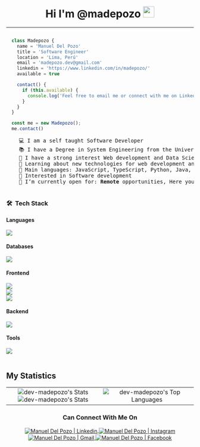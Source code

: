 <div>

  <div align="center">

  # Hi I'm @madepozo <img src = "https://raw.githubusercontent.com/MartinHeinz/MartinHeinz/master/wave.gif" width = 30px>
  
  </div>
  <hr >

  ```js

    class Madepozo {
      name = 'Manuel Del Pozo'
      title = 'Software Engineer'
      location = 'Lima, Perú'
      email = 'madepozo.dev@gmail.com'
      linkedin = 'https://www.linkedin.com/in/madepozo/'
      available = true

      contact() {
        if (this.available) {
          console.log('Feel free to email me or connect with me on LinkedIn!')
        }
      }
    }

    const me = new Madepozo();
    me.contact()
  ```

  <pre>
    💻 I am a self taught Software Developer
    📚 I have a Degree in System Engineering from the University of Lima
    📝 I have a strong interest Web development and Data Science
    🌱 Learning about new technologies for web development and Data Science
    🌟 Main languages: JavaScript, TypeScript, Python, Java, C
    🚩 Interested in Software development
    🤔 I’m currently open for: <b>Remote</b> opportunities</b>, Here you are my <a href="https://drive.google.com/file/d/1CMdracfBjcEs23Sw-UsUa97ZXIeEV6vn/view?usp=sharing" target="_blank">My Resume.</a>
  </pre>

  ### 🛠 &nbsp;Tech Stack

  #### Languages
  <div align="left">
    <img src="https://go-skill-icons.vercel.app/api/icons?i=js,ts,java,c,python,php" />
  </div>

  #### Databases

  <div align="left">
    <img src="https://go-skill-icons.vercel.app/api/icons?i=postgres,mysql,mongodb" />
  </div>

  #### Frontend

  <div align="left">
    <img src="https://go-skill-icons.vercel.app/api/icons?i=html,css,sass,stylus,bootstrap,materialui,bulma,tailwindcss,styledcomponents" />
  </div>

  <div align="left">
    <img src="https://go-skill-icons.vercel.app/api/icons?i=react,vue,angular,svelte,astro,htmx,alpinejs,reactnative,storybook" />
  </div>

  <div align="left">
    <img src="https://go-skill-icons.vercel.app/api/icons?i=vite,webpack,babel,jest,cypress,redux,reactquery,vuetify,pinia,rxjs,ngrxjs" />
  </div>

  #### Backend

  <div align="left">
    <img src="https://go-skill-icons.vercel.app/api/icons?i=nodejs,expressjs,nestjs,django,flask,fastapi,laravel,aws,gcp,azure,npm,yarn,pnpm" />
  </div>

  #### Tools

  <div align="left">
    <img src="https://go-skill-icons.vercel.app/api/icons?i=git,gitlab,github,bitbucket,vim,vscode,pycharm,eclipse,postman,jira,apple,linux,windows,figma" />
  </div>

  <br />

  ## My Statistics

  <table border="0" align="center">
    <tr border="0">
      <td width="50%" align="center">
        <img src="https://github-readme-stats.vercel.app/api?username=dev-madepozo&theme=react&show_icons=true&hide_border=true&count_private=true" alt="dev-madepozo's Stats" />
        <img src="https://github-readme-streak-stats.herokuapp.com/?user=dev-madepozo&theme=react&hide_border=true" alt="dev-madepozo's Stats" />
      </td>
      <td width="50%" align="center">
        <img src="https://github-readme-stats.vercel.app/api/top-langs/?username=dev-madepozo&theme=react&show_icons=true&hide_border=true&layout=compact" alt="dev-madepozo's Top Languages" />
      </td>
    </tr>
  </table>

  <div align="center">
    <h3><b>Can Connect With Me On</b></h3>
  </div>

  <p align="center">
    <a href="https://www.linkedin.com/in/madepozo/" target="_blank">
      <img align="center" alt="Manuel Del Pozo | Linkedin" src="https://go-skill-icons.vercel.app/api/icons?i=linkedin" />
    </a>
    <a href="https://www.instagram.com/madepozo/" target="_blank">
      <img align="center" alt="Manuel Del Pozo | Instagram" src="https://go-skill-icons.vercel.app/api/icons?i=instagram" />
    </a>
    <a href="mailto:madepozo.dev@gmail.com">
      <img align="center" alt="Manuel Del Pozo | Gmail" src="https://go-skill-icons.vercel.app/api/icons?i=gmail" />
    </a>
    <a href="https://www.facebook.com/madepozo" target="_blank">
      <img align="center" alt="Manuel Del Pozo | Facebook" src="https://go-skill-icons.vercel.app/api/icons?i=facebook" />
    </a>
  <p>
</div>
